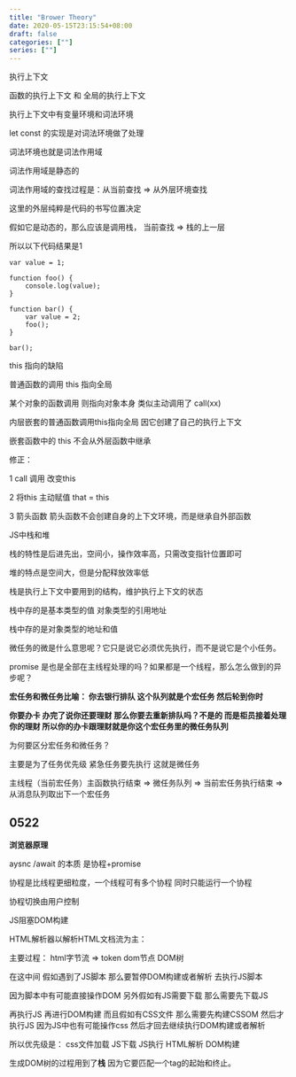 ```yaml
---
title: "Brower Theory"
date: 2020-05-15T23:15:54+08:00
draft: false
categories: [""]
series: [""]
---
```


执行上下文

函数的执行上下文 和 全局的执行上下文

执行上下文中有变量环境和词法环境 

let const 的实现是对词法环境做了处理

词法环境也就是词法作用域

词法作用域是静态的

词法作用域的查找过程是：从当前查找 => 从外层环境查找 

这里的外层纯粹是代码的书写位置决定

假如它是动态的，那么应该是调用栈， 当前查找 => 栈的上一层

所以以下代码结果是1

```
var value = 1;

function foo() {
    console.log(value);
}

function bar() {
    var value = 2;
    foo();
}

bar();
```



this 指向的缺陷

普通函数的调用 this 指向全局

某个对象的函数调用 则指向对象本身 类似主动调用了 call(xx)

内层嵌套的普通函数调用this指向全局 因它创建了自己的执行上下文



嵌套函数中的 this 不会从外层函数中继承

修正：

1 call 调用 改变this

2 将this 主动赋值 that = this

3 箭头函数 箭头函数不会创建自身的上下文环境，而是继承自外部函数



JS中栈和堆

栈的特性是后进先出，空间小，操作效率高，只需改变指针位置即可

堆的特点是空间大，但是分配释放效率低



栈是执行上下文中要用到的结构，维护执行上下文的状态

栈中存的是基本类型的值 对象类型的引用地址

栈中存的是对象类型的地址和值



微任务的微是什么意思呢？它只是说它必须优先执行，而不是说它是个小任务。

promise 是也是全部在主线程处理的吗？如果都是一个线程，那么怎么做到的异步呢？



**宏任务和微任务比喻： 你去银行排队 这个队列就是个宏任务 然后轮到你时**

**你要办卡 办完了说你还要理财 那么你要去重新排队吗？不是的 而是柜员接着处理你的理财 所以你的办卡跟理财就是你这个宏任务里的微任务队列**

为何要区分宏任务和微任务？

主要是为了任务优先级 紧急任务要先执行 这就是微任务

主线程（当前宏任务）主函数执行结束  => 微任务队列 => 当前宏任务执行结束 => 从消息队列取出下一个宏任务

## 0522

**浏览器原理** 

aysnc /await 的本质 是协程+promise

协程是比线程更细粒度，一个线程可有多个协程 同时只能运行一个协程

协程切换由用户控制



JS阻塞DOM构建 

HTML解析器以解析HTML文档流为主：

主要过程： html字节流 => token  dom节点 DOM树

在这中间 假如遇到了JS脚本 那么要暂停DOM构建或者解析 去执行JS脚本

因为脚本中有可能直接操作DOM 另外假如有JS需要下载 那么需要先下载JS

再执行JS 再进行DOM构建 而且假如有CSS文件 那么需要先构建CSSOM 然后才执行JS 因为JS中也有可能操作css 然后才回去继续执行DOM构建或者解析

所以优先级是： css文件加载 JS下载 JS执行 HTML解析 DOM构建 

生成DOM树的过程用到了**栈** 因为它要匹配一个tag的起始和终止。
